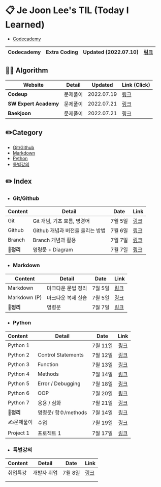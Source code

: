 # 📋  Je Joon Lee's TIL (Today I Learned) 

- [Codecademy](https://www.codecademy.com/profiles/JeJoonLee)

| Codecademy | Extra Coding | Updated (2022.07.10) | [링크](./Codecademy/README.md) |
| ---------- | ------------ | -------------------- | ------------------------------ |



## 🧑‍💻 Algorithm

| **Website**           | Detail   | **Updated** | **Link (Click)**                              |
| --------------------- | -------- | ----------- | --------------------------------------------- |
| **Codeup**            | 문제풀이 | 2022.07.19  | [링크](./Codeup/README.md)                    |
| **SW Expert Academy** | 문제풀이 | 2022.07.21  | [링크](https://github.com/jejoonlee/SWEA)     |
| **Baekjoon**          | 문제풀이 | 2022.07.21  | [링크](https://github.com/jejoonlee/baekjoon) |



## ✏️Category

- [Git/Github](#gitgithub)
- [Markdown](#markdown)
- [Python](#python)
- [특별강의](#특별강의)



## ✏️ Index

- ### Git/Github

| Content | Detail                           | Date    | Link |
| ------- | -------------------------------- | ------- | ---- |
| Git     | Git 개념, 기초 흐름, 명령어      | 7월 5일 | [링크](./Git/Git.md) |
| Github  | Github 개념과 버전을 올리는 방법 | 7월 6일 | [링크](./Git/Github.md) |
| Branch | Branch 개념과 활용 | 7월 7일 | [링크](./Git/Branch,Clone.md) |
| 📌**정리** | 명령문 + Diagram | 7월 7일 | [링크](./Git/Summary.md) |



- ### Markdown

| Content      | Detail             | Date    | Link |
| ------------ | ------------------ | ------- | ---- |
| Markdown     | 마크다운 문법 정리 | 7월 5일 | [링크](./Typora/markdown_language.md)      |
| Markdown (P) | 마크다운 복제 실습 | 7월 5일 | [링크](./Typora/markdown_copy_1.md)     |
| 📌**정리** | 명령문 | 7월 7일 | [링크](./Typora/summary.md) |



- ### Python

| Content   | Detail               | Date     |                       Link                        |
| :-------- | -------------------- | -------- | :-----------------------------------------------: |
| Python 1  |                      | 7월 11일 |        [링크](./Python/python_basic_1.md)         |
| Python 2  | Control Statements   | 7월 12일 |   [링크](./Python/python_control_statement.md)    |
| Python 3  | Function             | 7월 13일 |        [링크](./Python/python_function.md)        |
| Python 4  | Methods              | 7월 14일 | [링크](./Python/python_data_structure_methods.md) |
| Python 5  | Error / Debugging    | 7월 18일 |      [링크](./Python/python_error_debug.md)       |
| Python 6  | OOP                  | 7월 20일 |          [링크](./Python/python_OOP.md)           |
| Python 7  | 응용 / 심화          | 7월 21일 |         [링크](./Python/python_extra.md)          |
| 📌**정리** | 명령문/ 함수/methods | 7월 14일 |  [링크](./Python/python_operators_functions.md)   |
| ✍️문제풀이 | 수업                 | 7월 19일 |             [링크](./Python/문제풀이)             |
| Project 1 | 프로젝트 1           | 7월 17일 |       [링크](./Python/Project/project_1.md)       |



- ### 특별강의

| Content  | Detail      | Date    | Link                                     |
| -------- | ----------- | ------- | ---------------------------------------- |
| 취업특강 | 개발자 취업 | 7월 8일 | [링크](./Extra_lecture/extra_lecture.md) |
|          |             |         |                                          |
|          |             |         |                                          |


